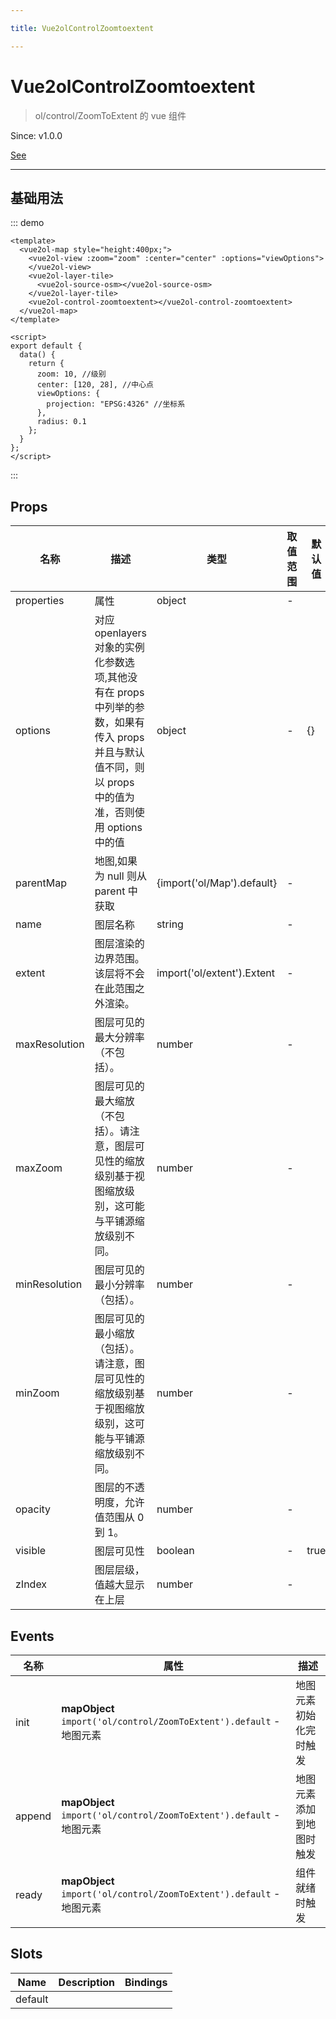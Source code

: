 ```yaml
---

title: Vue2olControlZoomtoextent

---
```


# Vue2olControlZoomtoextent

> ol/control/ZoomToExtent 的 vue 组件

Since: v1.0.0

[See](https://openlayers.org/en/latest/apidoc/module-ol_control_ZoomToExtent-ZoomToExtent.html)

---

## 基础用法

::: demo

```vue
<template>
  <vue2ol-map style="height:400px;">
    <vue2ol-view :zoom="zoom" :center="center" :options="viewOptions">
    </vue2ol-view>
    <vue2ol-layer-tile>
      <vue2ol-source-osm></vue2ol-source-osm>
    </vue2ol-layer-tile>
    <vue2ol-control-zoomtoextent></vue2ol-control-zoomtoextent>
  </vue2ol-map>
</template>

<script>
export default {
  data() {
    return {
      zoom: 10, //级别
      center: [120, 28], //中心点
      viewOptions: {
        projection: "EPSG:4326" //坐标系
      },
      radius: 0.1
    };
  }
};
</script>
```

:::

## Props

| 名称          | 描述                                                                                                                                                  | 类型                       | 取值范围 | 默认值 |
| ------------- | ----------------------------------------------------------------------------------------------------------------------------------------------------- | -------------------------- | -------- | ------ |
| properties    | 属性                                                                                                                                                  | object                     | -        |        |
| options       | 对应 openlayers 对象的实例化参数选项,其他没有在 props 中列举的参数，如果有传入 props 并且与默认值不同，则以 props 中的值为准，否则使用 options 中的值 | object                     | -        | {}     |
| parentMap     | 地图,如果为 null 则从 parent 中获取                                                                                                                   | {import('ol/Map').default} | -        |        |
| name          | 图层名称                                                                                                                                              | string                     | -        |        |
| extent        | 图层渲染的边界范围。该层将不会在此范围之外渲染。                                                                                                      | import('ol/extent').Extent | -        |        |
| maxResolution | 图层可见的最大分辨率（不包括）。                                                                                                                      | number                     | -        |        |
| maxZoom       | 图层可见的最大缩放（不包括）。请注意，图层可见性的缩放级别基于视图缩放级别，这可能与平铺源缩放级别不同。                                              | number                     | -        |        |
| minResolution | 图层可见的最小分辨率（包括）。                                                                                                                        | number                     | -        |        |
| minZoom       | 图层可见的最小缩放（包括）。请注意，图层可见性的缩放级别基于视图缩放级别，这可能与平铺源缩放级别不同。                                                | number                     | -        |        |
| opacity       | 图层的不透明度，允许值范围从 0 到 1。                                                                                                                 | number                     | -        |        |
| visible       | 图层可见性                                                                                                                                            | boolean                    | -        | true   |
| zIndex        | 图层层级，值越大显示在上层                                                                                                                            | number                     | -        |        |

## Events

| 名称   | 属性                                                                 | 描述                     |
| ------ | -------------------------------------------------------------------- | ------------------------ |
| init   | **mapObject** `import('ol/control/ZoomToExtent').default` - 地图元素 | 地图元素初始化完时触发   |
| append | **mapObject** `import('ol/control/ZoomToExtent').default` - 地图元素 | 地图元素添加到地图时触发 |
| ready  | **mapObject** `import('ol/control/ZoomToExtent').default` - 地图元素 | 组件就绪时触发           |

## Slots

| Name    | Description | Bindings |
| ------- | ----------- | -------- |
| default |             |          |
